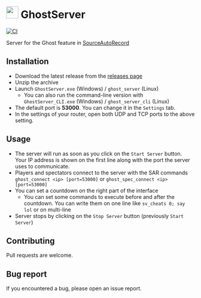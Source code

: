 # <img src="GhostServer/icon.ico" width="32" height="32" alt="" /> GhostServer

[![CI](https://github.com/p2sr/GhostServer/workflows/CI/badge.svg)](https://github.com/p2sr/GhostServer/actions?query=workflow%3ACI+branch%3Amaster)

Server for the Ghost feature in [SourceAutoRecord](https://github.com/p2sr/SourceAutoRecord)

## Installation

- Download the latest release from the [releases page](https://github.com/p2sr/GhostServer/releases)
- Unzip the archive
- Launch `GhostServer.exe` (Windows) / `ghost_server` (Linux)
  - You can also run the command-line version with `GhostServer_CLI.exe` (Windows) / `ghost_server_cli` (Linux)
- The default port is **53000**. You can change it in the `Settings` tab.
- In the settings of your router, open both UDP and TCP ports to the above setting.

## Usage

- The server will run as soon as you click on the `Start Server` button. Your IP address is shown on the first line along with the port the server uses to communicate.
- Players and spectators connect to the server with the SAR commands `ghost_connect <ip> [port=53000]` or `ghost_spec_connect <ip> [port=53000]`
- You can set a countdown on the right part of the interface
  - You can set some commands to execute before and after the countdown. You can write them on one line like `sv_cheats 0; say lol` or on multi-line
- Server stops by clicking on the `Stop Server` button (previously `Start Server`)

## Contributing

Pull requests are welcome.

## Bug report

If you encountered a bug, please open an issue report.

